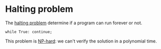 # Halting problem

The [halting problem](https://en.wikipedia.org/wiki/Halting_problem) determine if a program can run forever or not.

`while True: continue;`

This problem is [NP-hard](../complexity.md#NP): we can't verify the solution in a polynomial time.
